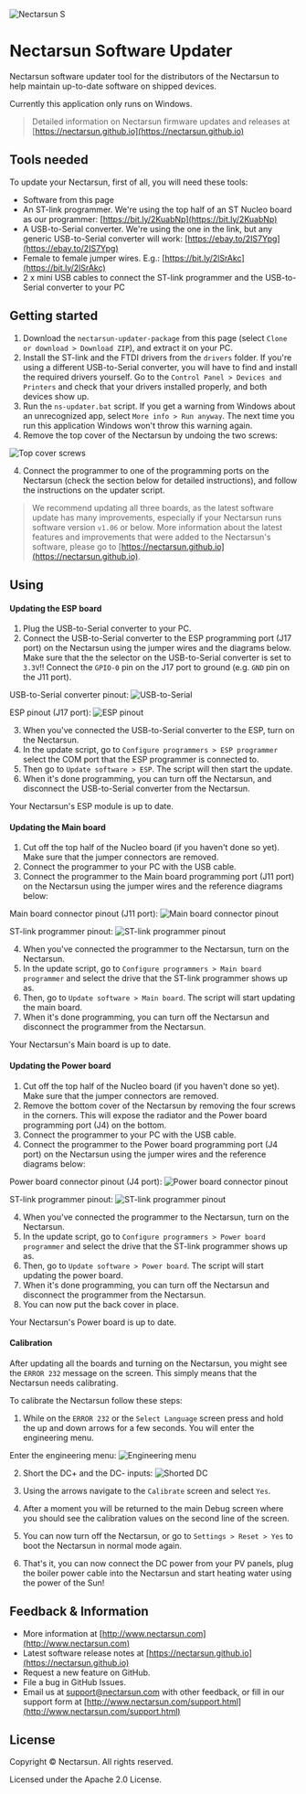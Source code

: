 ![Nectarsun S][nectarsun]
# Nectarsun Software Updater
Nectarsun software updater tool for the distributors of the Nectarsun to help maintain up-to-date software on shipped devices. 

Currently this application only runs on Windows.

>Detailed information on Nectarsun firmware updates and releases at [https://nectarsun.github.io](https://nectarsun.github.io)

## Tools needed
To update your Nectarsun, first of all, you will need these tools:
- Software from this page
- An ST-link programmer. We're using the top half of an ST Nucleo board as our programmer: [https://bit.ly/2KuabNp](https://bit.ly/2KuabNp)
- A USB-to-Serial converter. We're using the one in the link, but any generic USB-to-Serial converter will work: [https://ebay.to/2IS7Ypg](https://ebay.to/2IS7Ypg)
- Female to female jumper wires. E.g.: [https://bit.ly/2lSrAkc](https://bit.ly/2lSrAkc)
- 2 x mini USB cables to connect the ST-link programmer and the USB-to-Serial converter to your PC

## Getting started
1. Download the `nectarsun-updater-package` from this page (select `Clone or download > Download ZIP`), and extract it on your PC.
1. Install the ST-link and the FTDI drivers from the `drivers` folder. If you're using a different USB-to-Serial converter, you will have to find and install the required drivers yourself. Go to the `Control Panel > Devices and Printers` and check that your drivers installed properly, and both devices show up.
2. Run the `ns-updater.bat` script. If you get a warning from Windows about an unrecognized app, select `More info > Run anyway`. The next time you run this application Windows won't throw this warning again.
3. Remove the top cover of the Nectarsun by undoing the two screws:

![Top cover screws][top-cover-screws]

4. Connect the programmer to one of the programming ports on the Nectarsun (check the section below for detailed instructions), and follow the instructions on the updater script.

>We recommend updating all three boards, as the latest software update has many improvements, especially if your Nectarsun runs software version `v1.06` or below. More information about the latest features and improvements that were added to the Nectarsun's software, please go to [https://nectarsun.github.io](https://nectarsun.github.io).

## Using
#### Updating the ESP board
1. Plug the USB-to-Serial converter to your PC.
2. Connect the USB-to-Serial converter to the ESP programming port (J17 port) on the Nectarsun using the jumper wires and the diagrams below. Make sure that the the selector on the USB-to-Serial converter is set to `3.3V`!! Connect the `GPIO-0` pin on the J17 port to ground (e.g. `GND` pin on the J11 port).

USB-to-Serial converter pinout:
![USB-to-Serial][usb-to-serial-pinout]

ESP pinout (J17 port):
![ESP pinout][esp-pinout]

3. When you've connected the USB-to-Serial converter to the ESP, turn on the Nectarsun.
4. In the update script, go to `Configure programmers > ESP programmer` select the COM port that the ESP programmer is connected to.
5. Then go to `Update software > ESP`. The script will then start the update.
6. When it's done programming, you can turn off the Nectarsun, and disconnect the USB-to-Serial converter from the Nectarsun.

Your Nectarsun's ESP module is up to date.

#### Updating the Main board
1. Cut off the top half of the Nucleo board (if you haven't done so yet). Make sure that the jumper connectors are removed.
2. Connect the programmer to your PC with the USB cable.
3. Connect the programmer to the Main board programming port (J11 port) on the Nectarsun using the jumper wires and the reference diagrams below:

Main board connector pinout (J11 port):
![Main board connector pinout][main-port-pinout]

ST-link programmer pinout:
![ST-link programmer pinout][st-link-pinout]

4. When you've connected the programmer to the Nectarsun, turn on the Nectarsun.
4. In the update script, go to `Configure programmers > Main board programmer` and select the drive that the ST-link programmer shows up as.
5. Then, go to `Update software > Main board`. The script will start updating the main board.
6. When it's done programming, you can turn off the Nectarsun and disconnect the programmer from the Nectarsun.

Your Nectarsun's Main board is up to date.

#### Updating the Power board
1. Cut off the top half of the Nucleo board (if you haven't done so yet). Make sure that the jumper connectors are removed.
3. Remove the bottom cover of the Nectarsun by removing the four screws in the corners. This will expose the radiator and the Power board programming port (J4) on the bottom.
2. Connect the programmer to your PC with the USB cable.
3. Connect the programmer to the Power board programming port (J4 port) on the Nectarsun using the jumper wires and the reference diagrams below:

Power board connector pinout (J4 port):
![Power board connector pinout][power-port-pinout]

ST-link programmer pinout:
![ST-link programmer pinout][st-link-pinout]

4. When you've connected the programmer to the Nectarsun, turn on the Nectarsun.
4. In the update script, go to `Configure programmers > Power board programmer` and select the drive that the ST-link programmer shows up as.
5. Then, go to `Update software > Power board`. The script will start updating the power board.
6. When it's done programming, you can turn off the Nectarsun and disconnect the programmer from the Nectarsun.
7. You can now put the back cover in place.

Your Nectarsun's Power board is up to date.

#### Calibration
After updating all the boards and turning on the Nectarsun, you might see the `ERROR 232` message on the screen. This simply means that the Nectarsun needs calibrating.

To calibrate the Nectarsun follow these steps:
1. While on the `ERROR 232` or the `Select Language` screen press and hold the up and down arrows for a few seconds. You will enter the engineering menu.

Enter the engineering menu:
![Engineering menu][engineering-menu]

2. Short the DC+ and the DC- inputs:
![Shorted DC][shorted-dc]

3. Using the arrows navigate to the `Calibrate` screen and select `Yes`.
4. After a moment you will be returned to the main Debug screen where you should see the calibration values on the second line of the screen.
5. You can now turn off the Nectarsun, or go to `Settings > Reset > Yes` to boot the Nectarsun in normal mode again.
6. That's it, you can now connect the DC power from your PV panels, plug the boiler power cable into the Nectarsun and start heating water using the power of the Sun!

## Feedback & Information
- More information at [http://www.nectarsun.com](http://www.nectarsun.com)
- Latest software release notes at [https://nectarsun.github.io](https://nectarsun.github.io)
- Request a new feature on GitHub.
- File a bug in GitHub Issues.
- Email us at [support@nectarsun.com](mailto:support@nectarsun.com) with other feedback, or fill in our support form at [http://www.nectarsun.com/support.html](http://www.nectarsun.com/support.html)

## License
Copyright &copy; Nectarsun. All rights reserved.

Licensed under the Apache 2.0 License.

[top-cover-screws]: https://github.com/NectarSun/nectarsun-update-package/raw/master/img/ns-1.png "Top cover screws"
[engineering-menu]: https://github.com/NectarSun/nectarsun-update-package/raw/master/img/ns-2.png "Engineering menu"
[esp-pinout]: https://github.com/NectarSun/nectarsun-update-package/raw/master/img/ns-3.png "ESP pinout"
[main-port-pinout]: https://github.com/NectarSun/nectarsun-update-package/raw/master/img/ns-4.png "Main board pinout"
[usb-to-serial-pinout]: https://github.com/NectarSun/nectarsun-update-package/raw/master/img/ns-5.png "USB-to-Serial pinout"
[st-link-pinout]: https://github.com/NectarSun/nectarsun-update-package/raw/master/img/ns-6.png "ST-link pinout"
[power-port-pinout]: https://github.com/NectarSun/nectarsun-update-package/raw/master/img/ns-7.png "Power board pinout"
[shorted-dc]: https://github.com/NectarSun/nectarsun-update-package/raw/master/img/ns-8.jpg "Shorted DC"
[nectarsun]: https://github.com/NectarSun/nectarsun-update-package/raw/master/img/hero-device.png "Nectarsun S"